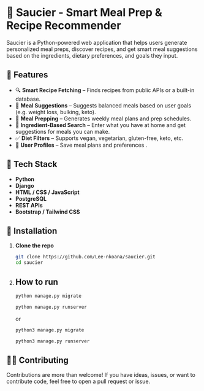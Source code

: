 # 🥗 Saucier - Smart Meal Prep & Recipe Recommender

Saucier is a Python-powered web application that helps users generate personalized meal preps, discover recipes, and get smart meal suggestions based on the ingredients, dietary preferences, and goals they input.

## 🚀 Features

- 🔍 **Smart Recipe Fetching** – Finds recipes from public APIs or a built-in database.
- 🧠 **Meal Suggestions** – Suggests balanced meals based on user goals (e.g. weight loss, bulking, keto).
- 🧺 **Meal Prepping** – Generates weekly meal plans and prep schedules.
- 📝 **Ingredient-Based Search** – Enter what you have at home and get suggestions for meals you can make.
- ✅ **Diet Filters** – Supports vegan, vegetarian, gluten-free, keto, etc.
- 💾 **User Profiles** – Save meal plans and preferences .

## 🧰 Tech Stack

- **Python**
- **Django**
- **HTML / CSS / JavaScript**
- **PostgreSQL**
- **REST APIs**
- **Bootstrap / Tailwind CSS**

## 🔧 Installation

1. **Clone the repo**

   ```bash
   git clone https://github.com/Lee-nkoana/saucier.git
   cd saucier
   ```

2. ## How to run

   ```bash
   python manage.py migrate

   python manage.py runserver
   ```

   or

   ```bash
   python3 manage.py migrate

   python3 manage.py runserver
   ```

## 🧑‍💻 Contributing

Contributions are more than welcome!
If you have ideas, issues, or want to contribute code, feel free to open a pull request or issue.
